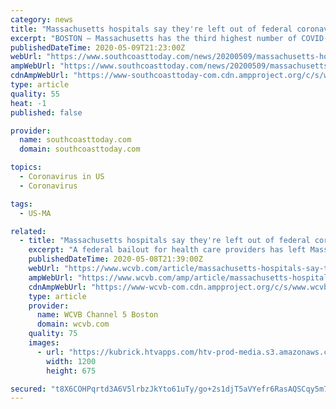 ```yaml
---
category: news
title: "Massachusetts hospitals say they're left out of federal coronavirus aid"
excerpt: "BOSTON — Massachusetts has the third highest number of COVID-19 cases in the country, yet a federal bailout for health care providers has left Bay"
publishedDateTime: 2020-05-09T21:23:00Z
webUrl: "https://www.southcoasttoday.com/news/20200509/massachusetts-hospitals-say-theyre-left-out-of-federal-coronavirus-aid"
ampWebUrl: "https://www.southcoasttoday.com/news/20200509/massachusetts-hospitals-say-theyre-left-out-of-federal-coronavirus-aid?template=ampart"
cdnAmpWebUrl: "https://www-southcoasttoday-com.cdn.ampproject.org/c/s/www.southcoasttoday.com/news/20200509/massachusetts-hospitals-say-theyre-left-out-of-federal-coronavirus-aid?template=ampart"
type: article
quality: 55
heat: -1
published: false

provider:
  name: southcoasttoday.com
  domain: southcoasttoday.com

topics:
  - Coronavirus in US
  - Coronavirus

tags:
  - US-MA

related:
  - title: "Massachusetts hospitals say they're left out of federal coronavirus aid"
    excerpt: "A federal bailout for health care providers has left Massachusetts hospitals with one of the lowest rates of aid when the number of COVID-19 cases is taken into account."
    publishedDateTime: 2020-05-08T21:39:00Z
    webUrl: "https://www.wcvb.com/article/massachusetts-hospitals-say-theyre-left-out-of-federal-coronavirus-aid/32418842"
    ampWebUrl: "https://www.wcvb.com/amp/article/massachusetts-hospitals-say-theyre-left-out-of-federal-coronavirus-aid/32418842"
    cdnAmpWebUrl: "https://www-wcvb-com.cdn.ampproject.org/c/s/www.wcvb.com/amp/article/massachusetts-hospitals-say-theyre-left-out-of-federal-coronavirus-aid/32418842"
    type: article
    provider:
      name: WCVB Channel 5 Boston
      domain: wcvb.com
    quality: 75
    images:
      - url: "https://kubrick.htvapps.com/htv-prod-media.s3.amazonaws.com/images/harrington-hospital-1588967038.jpg?crop=1.00xw:1.00xh;0,0&resize=1200:*"
        width: 1200
        height: 675

secured: "t8X6COHPqrtd3A6V5lrbzJkYto61uTy/go+2s1djT5aVYefr6RasAQSCqy5m7FrkRJR9lLllvfgfVQ3o4d8MpobiDo94VYh+1HYE4ceZLnJ9pD6QCkeY9LCEwvowSXkhCVtW5Y3oeAfOgxHyB312kC5tid48Mlv2l4uTkDzD2+65AX4I+U8ta/d8UUjVIhYZ8/p6U5xJ/VZLmevhlUOsOHhy8ywCnv/b1DqY4K1eQ0QLM9SQWAd8ewxWx9bBjG7fmGMQQ7WctXleeSEE5Opo8i35NfTtV2s0Zvb31LfYvEaGOiY+nx5mZSLFpM+AlKwD;zJrpd/8+pdRYlPwsPa2DHw=="
---
```


